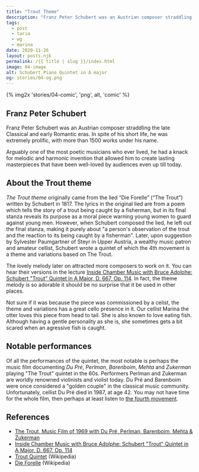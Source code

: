 ```yaml
---
title: "Trout Theme"
description: "Franz Peter Schubert was an Austrian composer straddling the late Classical and early Romantic eras, who wrote the popular Trout Quintet, a piece about a trout and it's reaction to being caught by a fisherman. It seems like several members of the Fluffy Philharmonic can relate to this piece as well."
tags: 
  - post
  - taria
  - wg
  - marina
date: 2020-11-26
layout: posts.njk
permalink: /{{ title | slug }}/index.html
image: 04-image
alt: Schubert Piano Quintet in A major
og: stories/04-og.png
---
```

{% img2x 'stories/04-comic', 'png', alt, 'comic' %}

## Franz Peter Schubert

Franz Peter Schubert was an Austrian composer straddling the late Classical and early Romantic eras. In spite of his short life, he was extremely prolific, with more than 1500 works under his name.

Arguably one of the most poetic musicians who ever lived, he had a knack for melodic and harmonic invention that allowed him to create lasting masterpieces that have been well-loved by audiences even up till today.

## About the Trout theme 

_The Trout theme_ originally came from the lied “Die Forelle” (“The Trout”) written by Schubert in 1817. The lyrics in the original lied are from a poem which tells the story of a trout being caught by a fisherman, but in its final stanza reveals its purpose as a moral piece warning young women to guard against young men. However, when Schubert composed the lied, he left out the final stanza, making it purely about "a person's observation of the trout and the reaction to its being caught by a fisherman". Later, upon suggestion by Sylvester Paumgartner of Steyr in Upper Austria, a wealthy music patron and amateur cellist, Schubert wrote a quintet of which the 4th movement is a theme and variations based on The Trout.

The lovely melody later on attracted more composers to work on it. You can hear their versions in the lecture [Inside Chamber Music with Bruce Adolphe: Schubert "Trout" Quintet in A Major, D. 667, Op. 114](https://youtu.be/CULfYiee6MM). In fact, the theme melody is so adorable it should be no surprise that it be used in other places.

Not sure if it was because the piece was commissioned by a celist, the theme and variations has a great cello presence in it. Our cellist Marina the otter loves this piece from head to tail. She is also known to love eating fish. Although having a gentle personality as she is, she sometimes gets a bit scared when an agressive fish is caught.

## Notable performances

Of all the performances of the quintet, the most notable is perhaps the music film documenting _Du Pré_, _Perlman_, _Barenboim_, _Mehta_ and _Zukerman_ playing "The Trout" quintet in the 60s. Performers Perlman and Zukerman are worldly renowned violinists and violist today. Du Pré and Barenboim were once considered a "golden couple" in the classical music community. Unfortunately, cellist Du Pré died in 1987, at age 42. You may not have time for the whole film, then perhaps at least listen to [the fourth movement](https://youtu.be/b8-H0r0iL6Q?t=2252). 

## References

- [The Trout, Music Film of 1969 with Du Pré, Perlman, Barenboim, Mehta & Zukerman](https://youtu.be/b8-H0r0iL6Q)
- [Inside Chamber Music with Bruce Adolphe: Schubert "Trout" Quintet in A Major, D. 667, Op. 114](https://youtu.be/CULfYiee6MM)
- [Trout Quintet](https://en.wikipedia.org/wiki/Trout_Quintet) (Wikipedia)
- [Die Forelle](https://en.wikipedia.org/wiki/Die_Forelle) (Wikipedia)
